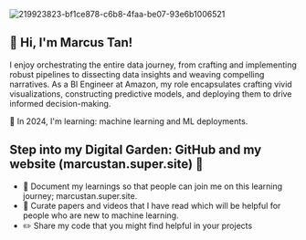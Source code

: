 ![219923823-bf1ce878-c6b8-4faa-be07-93e6b1006521](https://github.com/marcustan-mt/marcustan-mt/assets/153584786/8d80bf94-c9b9-4264-bd81-7f474bd40a2e)

👋 Hi, I'm Marcus Tan!
---
I enjoy orchestrating the entire data journey, from crafting and implementing robust pipelines to dissecting data insights and weaving compelling narratives. As a BI Engineer at Amazon, my role encapsulates crafting vivid visualizations, constructing predictive models, and deploying them to drive informed decision-making. 

🌱 In 2024, I'm learning: machine learning and ML deployments.

Step into my Digital Garden: GitHub and my website (marcustan.super.site) 🌱
---
- 📝 Document my learnings so that people can join me on this learning journey; marcustan.super.site.
- 📌 Curate papers and videos that I have read which will be helpful for people who are new to machine learning.
- :pencil2: Share my code that you might find helpful in your projects
